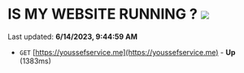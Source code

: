 # IS MY WEBSITE RUNNING ? [![](https://img.shields.io/static/v1?label=Sponsor&message=%E2%9D%A4&logo=GitHub&color=%23fe8e86)](https://github.com/sponsors/<username>)

Last updated: **6/14/2023, 9:44:59 AM**

- `GET` [https://youssefservice.me](https://youssefservice.me) - **Up** (1383ms)
